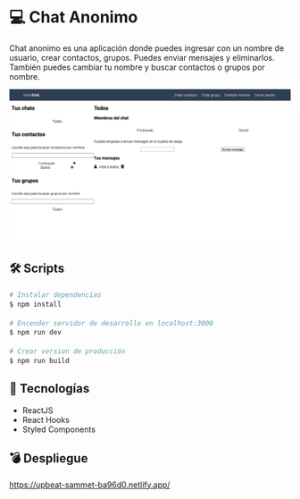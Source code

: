 # 💻 Chat Anonimo

Chat anonimo es una aplicación donde puedes ingresar con un nombre de usuario, crear contactos, grupos. Puedes enviar mensajes y eliminarlos. También puedes cambiar tu nombre y buscar contactos o grupos por nombre.

![Home Chat_anonimo](.readme-static/home.png)

## 🛠 Scripts

```bash
# Instalar dependencias
$ npm install

# Encender servidor de desarrollo en localhost:3000
$ npm run dev

# Crear version de producción
$ npm run build

```

## 💎 Tecnologías

-   ReactJS
-   React Hooks
-   Styled Components

## 💣 Despliegue

https://upbeat-sammet-ba96d0.netlify.app/
